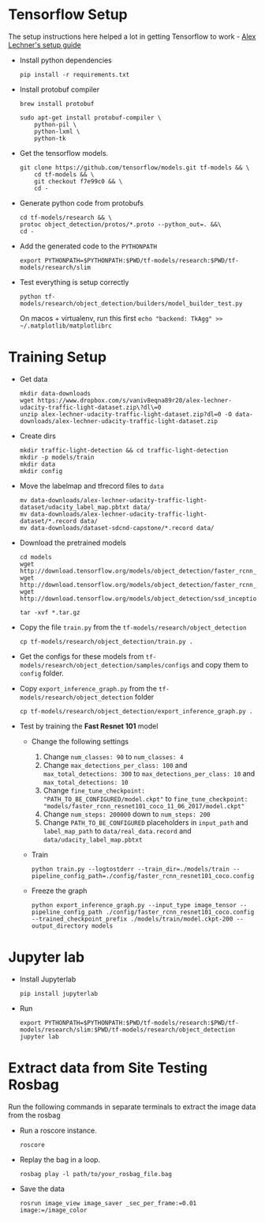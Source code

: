 
# Tensorflow Setup

The setup instructions here helped a lot in getting Tensorflow to work - [Alex Lechner's setup guide]

- Install python dependencies
    ```
    pip install -r requirements.txt
    ```

- Install protobuf compiler  
    ```
    brew install protobuf
    ```
    
    ```
    sudo apt-get install protobuf-compiler \
        python-pil \
        python-lxml \
        python-tk
    ```

- Get the tensorflow models. 

    ```
    git clone https://github.com/tensorflow/models.git tf-models && \
        cd tf-models && \
        git checkout f7e99c0 && \
        cd -
    ```


- Generate python code from protobufs
    ```
    cd tf-models/research && \
    protoc object_detection/protos/*.proto --python_out=. &&\
    cd -
    ```
- Add the generated code to the `PYTHONPATH`
    ```
    export PYTHONPATH=$PYTHONPATH:$PWD/tf-models/research:$PWD/tf-models/research/slim
    ```

- Test everything is setup correctly
    ```
    python tf-models/research/object_detection/builders/model_builder_test.py
    ```

    On macos + virtualenv, run this first `echo "backend: TkAgg" >> ~/.matplotlib/matplotlibrc`


[//]: # (References)
[Alex Lechner's setup guide]:  https://github.com/alex-lechner/Traffic-Light-Classification#set-up-tensorflow



# Training Setup

- Get data
    ```
    mkdir data-downloads
    wget https://www.dropbox.com/s/vaniv8eqna89r20/alex-lechner-udacity-traffic-light-dataset.zip\?dl\=0
    unzip alex-lechner-udacity-traffic-light-dataset.zip?dl=0 -O data-downloads/alex-lechner-udacity-traffic-light-dataset.zip
    ```
    
- Create dirs 

    ```
    mkdir traffic-light-detection && cd traffic-light-detection
    mkdir -p models/train
    mkdir data
    mkdir config
    ```
    
- Move the labelmap and tfrecord files to `data`

    ```
    mv data-downloads/alex-lechner-udacity-traffic-light-dataset/udacity_label_map.pbtxt data/
    mv data-downloads/alex-lechner-udacity-traffic-light-dataset/*.record data/
    mv data-downloads/dataset-sdcnd-capstone/*.record data/
    ```

- Download the pretrained models

    ```
    cd models
    wget http://download.tensorflow.org/models/object_detection/faster_rcnn_inception_v2_coco_2018_01_28.tar.gz
    wget http://download.tensorflow.org/models/object_detection/faster_rcnn_resnet101_coco_11_06_2017.tar.gz
    wget http://download.tensorflow.org/models/object_detection/ssd_inception_v2_coco_2017_11_17.tar.gz

    tar -xvf *.tar.gz
    ```

- Copy the file `train.py` from the `tf-models/research/object_detection` 

    ```
    cp tf-models/research/object_detection/train.py .
    ```

- Get the configs for these models from `tf-models/research/object_detection/samples/configs` and copy them to `config` folder. 

- Copy `export_inference_graph.py` from the `tf-models/research/object_detection` folder 

    ```
    cp tf-models/research/object_detection/export_inference_graph.py .
    ```

- Test by training the **Fast Resnet 101** model 
    - Change the following settings
        1. Change `num_classes: 90` to `num_classes: 4`
        2. Change `max_detections_per_class: 100` and `max_total_detections: 300` to `max_detections_per_class: 10` and `max_total_detections: 10`
        4. Change `fine_tune_checkpoint: "PATH_TO_BE_CONFIGURED/model.ckpt"` to `fine_tune_checkpoint: "models/faster_rcnn_resnet101_coco_11_06_2017/model.ckpt"`
        5. Change `num_steps: 200000` down to `num_steps: 200`
        6. Change  `PATH_TO_BE_CONFIGURED` placeholders in `input_path` and `label_map_path` to `data/real_data.record` and `data/udacity_label_map.pbtxt`

    - Train 

        ```
        python train.py --logtostderr --train_dir=./models/train --pipeline_config_path=./config/faster_rcnn_resnet101_coco.config
        ```

    - Freeze the graph
        ```
        python export_inference_graph.py --input_type image_tensor --pipeline_config_path ./config/faster_rcnn_resnet101_coco.config --trained_checkpoint_prefix ./models/train/model.ckpt-200 --output_directory models
        ```

# Jupyter lab

- Install Jupyterlab
    
    ```
    pip install jupyterlab
    ```
    
- Run

    ```
    export PYTHONPATH=$PYTHONPATH:$PWD/tf-models/research:$PWD/tf-models/research/slim:$PWD/tf-models/research/object_detection
    jupyter lab
    ```


# Extract data from Site Testing Rosbag 
Run the following commands in separate terminals to extract the image data from the rosbag

- Run a roscore instance.
    ```
    roscore
    ```

- Replay the bag in a loop.
    ```
    rosbag play -l path/to/your_rosbag_file.bag
    ```

- Save the data
    ```
    rosrun image_view image_saver _sec_per_frame:=0.01 image:=/image_color
    ```

